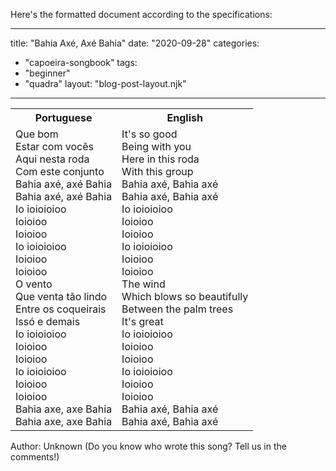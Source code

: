 Here's the formatted document according to the specifications:

---
title: "Bahia Axé, Axé Bahia"
date: "2020-09-28"
categories: 
  - "capoeira-songbook"
tags: 
  - "beginner"
  - "quadra"
layout: "blog-post-layout.njk"
---

<table class="capoeira-table">
    <tr class="header-row">
        <th>Portuguese</th>
        <th>English</th>
    </tr>
    <tr>
        <td>Que bom<br>
        Estar com vocês<br>
        Aqui nesta roda<br>
        Com este conjunto<br>
        Bahia axé, axé Bahia<br>
        Bahia axé, axé Bahia<br>
        Io ioioioioo<br>
        Ioioioo<br>
        Ioioioo<br>
        Io ioioioioo<br>
        Ioioioo<br>
        Ioioioo<br>
        O vento<br>
        Que venta tão lindo<br>
        Entre os coqueirais<br>
        Issó e demais<br>
        Io ioioioioo<br>
        Ioioioo<br>
        Ioioioo<br>
        Io ioioioioo<br>
        Ioioioo<br>
        Ioioioo<br>
        Bahia axe, axe Bahia<br>
        Bahia axe, axe Bahia</td>
        <td>It's so good<br>
        Being with you<br>
        Here in this roda<br>
        With this group<br>
        Bahia axé, Bahia axé<br>
        Bahia axé, Bahia axé<br>
        Io ioioioioo<br>
        Ioioioo<br>
        Ioioioo<br>
        Io ioioioioo<br>
        Ioioioo<br>
        Ioioioo<br>
        The wind<br>
        Which blows so beautifully<br>
        Between the palm trees<br>
        It's great<br>
        Io ioioioioo<br>
        Ioioioo<br>
        Ioioioo<br>
        Io ioioioioo<br>
        Ioioioo<br>
        Ioioioo<br>
        Bahia axé, Bahia axé<br>
        Bahia axé, Bahia axé</td>
    </tr>
</table>

<figcaption>

Author: Unknown (Do you know who wrote this song? Tell us in the comments!)

</figcaption>